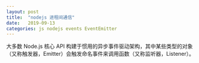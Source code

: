 ```yaml
---
layout: post
title:  "nodejs 进程间通信"
date:   2019-09-13
categories: js nodejs events EventEmitter
---
```

大多数 Node.js 核心 API 构建于惯用的异步事件驱动架构，其中某些类型的对象（又称触发器，Emitter）会触发命名事件来调用函数（又称监听器，Listener）。